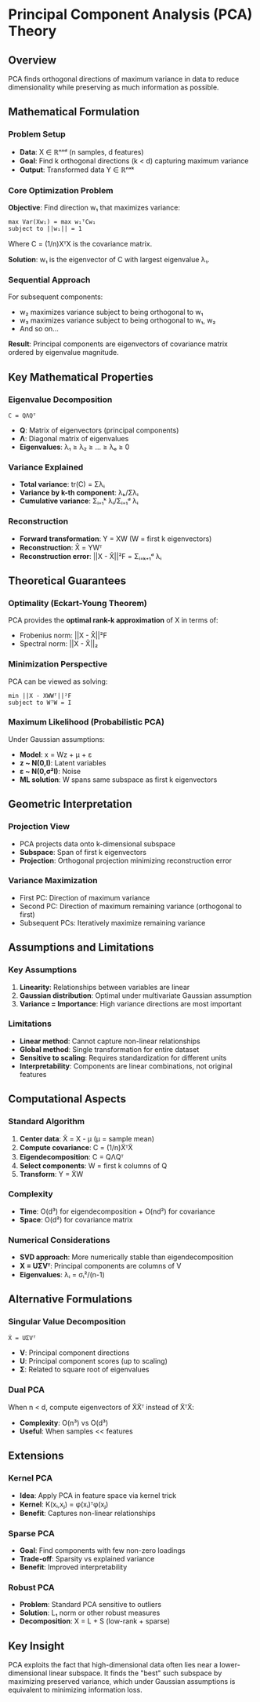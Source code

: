 # Principal Component Analysis (PCA) Theory

## Overview

PCA finds orthogonal directions of maximum variance in data to reduce dimensionality while preserving as much information as possible.

## Mathematical Formulation

### Problem Setup
- **Data**: X ∈ ℝⁿˣᵈ (n samples, d features)
- **Goal**: Find k orthogonal directions (k < d) capturing maximum variance
- **Output**: Transformed data Y ∈ ℝⁿˣᵏ

### Core Optimization Problem

**Objective**: Find direction w₁ that maximizes variance:

```
max Var(Xw₁) = max w₁ᵀCw₁
subject to ||w₁|| = 1
```

Where C = (1/n)XᵀX is the covariance matrix.

**Solution**: w₁ is the eigenvector of C with largest eigenvalue λ₁.

### Sequential Approach

For subsequent components:
- w₂ maximizes variance subject to being orthogonal to w₁
- w₃ maximizes variance subject to being orthogonal to w₁, w₂
- And so on...

**Result**: Principal components are eigenvectors of covariance matrix ordered by eigenvalue magnitude.

## Key Mathematical Properties

### Eigenvalue Decomposition
```
C = QΛQᵀ
```
- **Q**: Matrix of eigenvectors (principal components)
- **Λ**: Diagonal matrix of eigenvalues
- **Eigenvalues**: λ₁ ≥ λ₂ ≥ ... ≥ λₑ ≥ 0

### Variance Explained
- **Total variance**: tr(C) = Σλᵢ
- **Variance by k-th component**: λₖ/Σλᵢ  
- **Cumulative variance**: Σᵢ₌₁ᵏ λᵢ/Σᵢ₌₁ᵈ λᵢ

### Reconstruction
- **Forward transformation**: Y = XW (W = first k eigenvectors)
- **Reconstruction**: X̂ = YWᵀ
- **Reconstruction error**: ||X - X̂||²F = Σᵢ₌ₖ₊₁ᵈ λᵢ

## Theoretical Guarantees

### Optimality (Eckart-Young Theorem)
PCA provides the **optimal rank-k approximation** of X in terms of:
- Frobenius norm: ||X - X̂||²F
- Spectral norm: ||X - X̂||₂

### Minimization Perspective
PCA can be viewed as solving:
```
min ||X - XWWᵀ||²F
subject to WᵀW = I
```

### Maximum Likelihood (Probabilistic PCA)
Under Gaussian assumptions:
- **Model**: x = Wz + μ + ε
- **z ~ N(0,I)**: Latent variables  
- **ε ~ N(0,σ²I)**: Noise
- **ML solution**: W spans same subspace as first k eigenvectors

## Geometric Interpretation

### Projection View
- PCA projects data onto k-dimensional subspace
- **Subspace**: Span of first k eigenvectors
- **Projection**: Orthogonal projection minimizing reconstruction error

### Variance Maximization
- First PC: Direction of maximum variance
- Second PC: Direction of maximum remaining variance (orthogonal to first)
- Subsequent PCs: Iteratively maximize remaining variance

## Assumptions and Limitations

### Key Assumptions
1. **Linearity**: Relationships between variables are linear
2. **Gaussian distribution**: Optimal under multivariate Gaussian assumption
3. **Variance = Importance**: High variance directions are most important

### Limitations
- **Linear method**: Cannot capture non-linear relationships
- **Global method**: Single transformation for entire dataset
- **Sensitive to scaling**: Requires standardization for different units
- **Interpretability**: Components are linear combinations, not original features

## Computational Aspects

### Standard Algorithm
1. **Center data**: X̃ = X - μ (μ = sample mean)
2. **Compute covariance**: C = (1/n)X̃ᵀX̃
3. **Eigendecomposition**: C = QΛQᵀ
4. **Select components**: W = first k columns of Q
5. **Transform**: Y = X̃W

### Complexity
- **Time**: O(d³) for eigendecomposition + O(nd²) for covariance
- **Space**: O(d²) for covariance matrix

### Numerical Considerations
- **SVD approach**: More numerically stable than eigendecomposition
- **X = UΣVᵀ**: Principal components are columns of V
- **Eigenvalues**: λᵢ = σᵢ²/(n-1)

## Alternative Formulations

### Singular Value Decomposition
```
X̃ = UΣVᵀ
```
- **V**: Principal component directions
- **U**: Principal component scores (up to scaling)
- **Σ**: Related to square root of eigenvalues

### Dual PCA
When n < d, compute eigenvectors of X̃X̃ᵀ instead of X̃ᵀX̃:
- **Complexity**: O(n³) vs O(d³)
- **Useful**: When samples << features

## Extensions

### Kernel PCA
- **Idea**: Apply PCA in feature space via kernel trick
- **Kernel**: K(xᵢ,xⱼ) = φ(xᵢ)ᵀφ(xⱼ)
- **Benefit**: Captures non-linear relationships

### Sparse PCA
- **Goal**: Find components with few non-zero loadings
- **Trade-off**: Sparsity vs explained variance
- **Benefit**: Improved interpretability

### Robust PCA
- **Problem**: Standard PCA sensitive to outliers
- **Solution**: L₁ norm or other robust measures
- **Decomposition**: X = L + S (low-rank + sparse)

## Key Insight

PCA exploits the fact that high-dimensional data often lies near a lower-dimensional linear subspace. It finds the "best" such subspace by maximizing preserved variance, which under Gaussian assumptions is equivalent to minimizing information loss.
